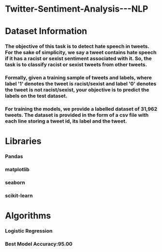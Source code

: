 # Twitter-Sentiment-Analysis---NLP


# Dataset Information
### The objective of this task is to detect hate speech in tweets. For the sake of simplicity, we say a tweet contains hate speech if it has a racist or sexist sentiment associated with it. So, the task is to classify racist or sexist tweets from other tweets.

### Formally, given a training sample of tweets and labels, where label '1' denotes the tweet is racist/sexist and label '0' denotes the tweet is not racist/sexist, your objective is to predict the labels on the test dataset.

### For training the models, we provide a labelled dataset of 31,962 tweets. The dataset is provided in the form of a csv file with each line storing a tweet id, its label and the tweet.

# Libraries
### Pandas
### matplotlib
### seaborn
### scikit-learn


# Algorithms
### Logistic Regression
### Best Model Accuracy:95.00
